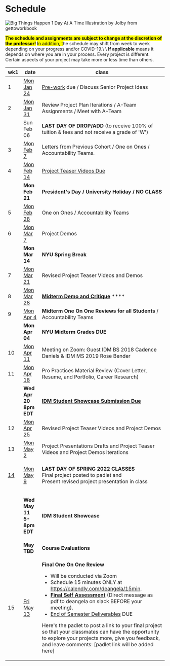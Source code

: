 # Schedule

![Big Things Happen 1 Day At A Time Illustration by Jolby from gettoworkbook](../.gitbook/assets/gettoworkbook\_big\_things.png)

<mark style="background-color:yellow;">**The schedule and assignments are subject to change at the discretion of the professor!**</mark> <mark style="background-color:yellow;"></mark><mark style="background-color:yellow;">In addition, t</mark>he schedule may shift from week to week depending on your progress and/or COVID-19.\ <mark style="background-color:yellow;"></mark>\ <mark style="background-color:yellow;"></mark>**If applicable** means it depends on where you are in your process. Every project is different. Certain aspects of your project may take more or less time than others.

| wk1                     | date                                                             | class                                                                                                                                                                                                                                                                                                                                                                                                                                                                                                                                                                                                                                                                                                                                        |
| ----------------------- | ---------------------------------------------------------------- | -------------------------------------------------------------------------------------------------------------------------------------------------------------------------------------------------------------------------------------------------------------------------------------------------------------------------------------------------------------------------------------------------------------------------------------------------------------------------------------------------------------------------------------------------------------------------------------------------------------------------------------------------------------------------------------------------------------------------------------------- |
| 1                       | [Mon Jan 24](week1\_detail.md)                                   | [Pre-work](../pre-work.md) due / Discuss Senior Project Ideas                                                                                                                                                                                                                                                                                                                                                                                                                                                                                                                                                                                                                                                                                |
| 2                       | [Mon Jan 31](week2\_detail.md)                                   | Review Project Plan Iterations / A-Team Assignments / Meet with A-Team                                                                                                                                                                                                                                                                                                                                                                                                                                                                                                                                                                                                                                                                       |
|                         | Sun Feb 06                                                       | **LAST DAY OF DROP/ADD** (to receive 100% of tuition & fees and not receive a grade of 'W')                                                                                                                                                                                                                                                                                                                                                                                                                                                                                                                                                                                                                                                  |
| 3                       | [Mon Feb 7](week3\_detail.md)                                    | Letters from Previous Cohort / One on Ones / Accountability Teams.                                                                                                                                                                                                                                                                                                                                                                                                                                                                                                                                                                                                                                                                           |
| 4                       | [Mon Feb 14](week4\_detail.md)                                   | [Project Teaser Videos Due](../assignments/project\_versions.md)                                                                                                                                                                                                                                                                                                                                                                                                                                                                                                                                                                                                                                                                             |
|                         | **Mon Feb 21**                                                   | **President's Day / University Holiday / NO CLASS**                                                                                                                                                                                                                                                                                                                                                                                                                                                                                                                                                                                                                                                                                          |
| 5                       | [Mon Feb 28](week5\_detail.md)                                   | One on Ones / Accountability Teams                                                                                                                                                                                                                                                                                                                                                                                                                                                                                                                                                                                                                                                                                                           |
| 6                       | [Mon Mar 7](week6\_detail.md)                                    | Project Demos                                                                                                                                                                                                                                                                                                                                                                                                                                                                                                                                                                                                                                                                                                                                |
|                         | **Mon Mar 14**                                                   | **NYU Spring Break**                                                                                                                                                                                                                                                                                                                                                                                                                                                                                                                                                                                                                                                                                                                         |
| 7                       | [Mon Mar 21](week7\_detail.md)                                   | Revised Project Teaser Videos and Demos                                                                                                                                                                                                                                                                                                                                                                                                                                                                                                                                                                                                                                                                                                      |
| 8                       | [Mon Mar 28](week8\_detail.md)                                   | [**Midterm Demo and Critique**](../critiques-demos-presentations-and-exhibition/midterm-project-demo-instructions.md) ****                                                                                                                                                                                                                                                                                                                                                                                                                                                                                                                                                                                                                   |
| 9                       | [Mon Apr 4](week9\_detail.md)                                    | **Midterm One On One Reviews for all Students** / Accountability Teams                                                                                                                                                                                                                                                                                                                                                                                                                                                                                                                                                                                                                                                                       |
|                         | **Mon Apr 04**                                                   | **NYU Midterm Grades DUE**                                                                                                                                                                                                                                                                                                                                                                                                                                                                                                                                                                                                                                                                                                                   |
| 10                      | [Mon Apr 11](week10\_detail.md)                                  | Meeting on Zoom: Guest IDM BS 2018 Cadence Daniels & IDM MS 2019 Rose Bender                                                                                                                                                                                                                                                                                                                                                                                                                                                                                                                                                                                                                                                                 |
| 11                      | [Mon Apr 18](week11\_detail.md)                                  | Pro Practices Material Review (Cover Letter, Resume, and Portfolio, Career Research)                                                                                                                                                                                                                                                                                                                                                                                                                                                                                                                                                                                                                                                         |
|                         | **Wed Apr 20 8pm  EDT**                                          | ****[**IDM Student Showcase Submission Due**](https://forms.gle/NBP4o1aGsjAXDar99)****                                                                                                                                                                                                                                                                                                                                                                                                                                                                                                                                                                                                                                                       |
| 12                      | [Mon Apr 25](week12\_detail.md)                                  | Revised Project Teaser Videos and Project Demos                                                                                                                                                                                                                                                                                                                                                                                                                                                                                                                                                                                                                                                                                              |
| 13                      | [Mon May 2](week13\_detail.md)                                   | Project Presentations Drafts and Project Teaser Videos and Project Demos iterations                                                                                                                                                                                                                                                                                                                                                                                                                                                                                                                                                                                                                                                          |
| [14](week14\_detail.md) | [Mon May 9](week14\_detail.md)                                   | <p><strong>LAST DAY OF SPRING 2022 CLASSES</strong><br><strong></strong>Final project posted to padlet and <br>Present revised project presentation in class</p>                                                                                                                                                                                                                                                                                                                                                                                                                                                                                                                                                                             |
|                         | <p><strong>Wed May 11</strong><br><strong>5-8pm EDT</strong></p> | **IDM Student Showcase**                                                                                                                                                                                                                                                                                                                                                                                                                                                                                                                                                                                                                                                                                                                     |
|                         | **May TBD**                                                      | **Course Evaluations**                                                                                                                                                                                                                                                                                                                                                                                                                                                                                                                                                                                                                                                                                                                       |
| 15                      | [Fri May 13](week15\_detail.md)                                  | <p> <strong>Final One On One Review</strong></p><ul><li>Will be conducted via Zoom</li><li>Schedule 15 minutes ONLY at <a href="https://calendly.com/deangela/15min">https://calendly.com/deangela/15min</a>.</li><li><a href="../assignments/assessments/final_self_assessment.md"><strong>Final Self Assessment</strong></a> (Direct message as pdf to deangela on slack BEFORE your meeting).</li><li><a href="../assignments/end_of_semester_deliverables.md">End of Semester Deliverables</a> DUE</li></ul><p>Here's the padlet to post a link to your final project so that your classmates can have the opportunity to explore your projects more, give you feedback, and leave comments: [padlet link will be added here]</p><p></p> |
